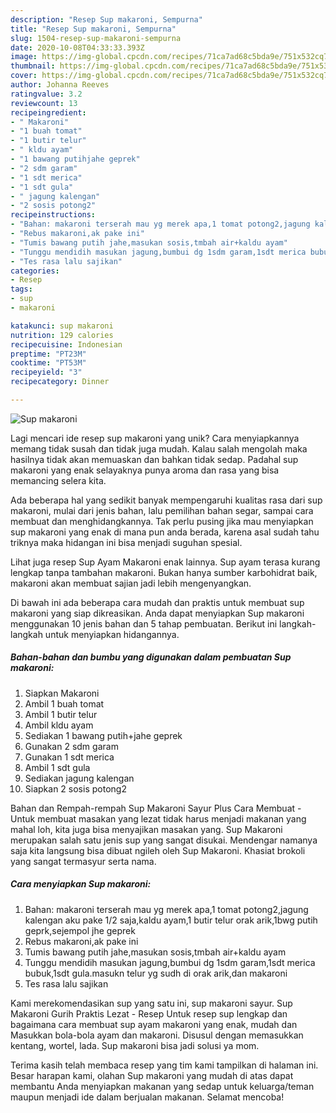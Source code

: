 ```yaml
---
description: "Resep Sup makaroni, Sempurna"
title: "Resep Sup makaroni, Sempurna"
slug: 1504-resep-sup-makaroni-sempurna
date: 2020-10-08T04:33:33.393Z
image: https://img-global.cpcdn.com/recipes/71ca7ad68c5bda9e/751x532cq70/sup-makaroni-foto-resep-utama.jpg
thumbnail: https://img-global.cpcdn.com/recipes/71ca7ad68c5bda9e/751x532cq70/sup-makaroni-foto-resep-utama.jpg
cover: https://img-global.cpcdn.com/recipes/71ca7ad68c5bda9e/751x532cq70/sup-makaroni-foto-resep-utama.jpg
author: Johanna Reeves
ratingvalue: 3.2
reviewcount: 13
recipeingredient:
- " Makaroni"
- "1 buah tomat"
- "1 butir telur"
- " kldu ayam"
- "1 bawang putihjahe geprek"
- "2 sdm garam"
- "1 sdt merica"
- "1 sdt gula"
- " jagung kalengan"
- "2 sosis potong2"
recipeinstructions:
- "Bahan: makaroni terserah mau yg merek apa,1 tomat potong2,jagung kalengan aku pake 1/2 saja,kaldu ayam,1 butir telur orak arik,1bwg putih geprk,sejempol jhe geprek"
- "Rebus makaroni,ak pake ini"
- "Tumis bawang putih jahe,masukan sosis,tmbah air+kaldu ayam"
- "Tunggu mendidih masukan jagung,bumbui dg 1sdm garam,1sdt merica bubuk,1sdt gula.masukn telur yg sudh di orak arik,dan makaroni"
- "Tes rasa lalu sajikan"
categories:
- Resep
tags:
- sup
- makaroni

katakunci: sup makaroni 
nutrition: 129 calories
recipecuisine: Indonesian
preptime: "PT23M"
cooktime: "PT53M"
recipeyield: "3"
recipecategory: Dinner

---
```



![Sup makaroni](https://img-global.cpcdn.com/recipes/71ca7ad68c5bda9e/751x532cq70/sup-makaroni-foto-resep-utama.jpg)

Lagi mencari ide resep sup makaroni yang unik? Cara menyiapkannya memang tidak susah dan tidak juga mudah. Kalau salah mengolah maka hasilnya tidak akan memuaskan dan bahkan tidak sedap. Padahal sup makaroni yang enak selayaknya punya aroma dan rasa yang bisa memancing selera kita.

Ada beberapa hal yang sedikit banyak mempengaruhi kualitas rasa dari sup makaroni, mulai dari jenis bahan, lalu pemilihan bahan segar, sampai cara membuat dan menghidangkannya. Tak perlu pusing jika mau menyiapkan sup makaroni yang enak di mana pun anda berada, karena asal sudah tahu triknya maka hidangan ini bisa menjadi suguhan spesial.

Lihat juga resep Sup Ayam Makaroni enak lainnya. Sup ayam terasa kurang lengkap tanpa tambahan makaroni. Bukan hanya sumber karbohidrat baik, makaroni akan membuat sajian jadi lebih mengenyangkan.


Di bawah ini ada beberapa cara mudah dan praktis untuk membuat sup makaroni yang siap dikreasikan. Anda dapat menyiapkan Sup makaroni menggunakan 10 jenis bahan dan 5 tahap pembuatan. Berikut ini langkah-langkah untuk menyiapkan hidangannya.

<!--inarticleads1-->

##### Bahan-bahan dan bumbu yang digunakan dalam pembuatan Sup makaroni:

1. Siapkan  Makaroni
1. Ambil 1 buah tomat
1. Ambil 1 butir telur
1. Ambil  kldu ayam
1. Sediakan 1 bawang putih+jahe geprek
1. Gunakan 2 sdm garam
1. Gunakan 1 sdt merica
1. Ambil 1 sdt gula
1. Sediakan  jagung kalengan
1. Siapkan 2 sosis potong2


Bahan dan Rempah-rempah Sup Makaroni Sayur Plus Cara Membuat - Untuk membuat masakan yang lezat tidak harus menjadi makanan yang mahal loh, kita juga bisa menyajikan masakan yang. Sup Makaroni merupakan salah satu jenis sup yang sangat disukai. Mendengar namanya saja kita langsung bisa dibuat ngileh oleh Sup Makaroni. Khasiat brokoli yang sangat termasyur serta nama. 

<!--inarticleads2-->

##### Cara menyiapkan Sup makaroni:

1. Bahan: makaroni terserah mau yg merek apa,1 tomat potong2,jagung kalengan aku pake 1/2 saja,kaldu ayam,1 butir telur orak arik,1bwg putih geprk,sejempol jhe geprek
1. Rebus makaroni,ak pake ini
1. Tumis bawang putih jahe,masukan sosis,tmbah air+kaldu ayam
1. Tunggu mendidih masukan jagung,bumbui dg 1sdm garam,1sdt merica bubuk,1sdt gula.masukn telur yg sudh di orak arik,dan makaroni
1. Tes rasa lalu sajikan


Kami merekomendasikan sup yang satu ini, sup makaroni sayur. Sup Makaroni Gurih Praktis Lezat - Resep Untuk resep sup lengkap dan bagaimana cara membuat sup ayam makaroni yang enak, mudah dan Masukkan bola-bola ayam dan makaroni. Disusul dengan memasukkan kentang, wortel, lada. Sup makaroni bisa jadi solusi ya mom. 

Terima kasih telah membaca resep yang tim kami tampilkan di halaman ini. Besar harapan kami, olahan Sup makaroni yang mudah di atas dapat membantu Anda menyiapkan makanan yang sedap untuk keluarga/teman maupun menjadi ide dalam berjualan makanan. Selamat mencoba!
